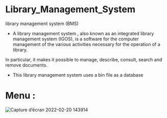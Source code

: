 # Library_Management_System
 library management system (BMS)

 - A library management system , also known as an integrated library management system (IGOS), is a software for the computer management of the various activities necessary for the operation of a library. 
 
  In particular, it makes it possible to manage, describe, consult, search and remove documents.
  
 - This  library management system uses a bin file as a database
  
  # Menu :
  
![Capture d’écran 2022-02-20 143914](https://user-images.githubusercontent.com/79254928/154845375-12e1fca0-a55a-4105-9e99-2f27827e44df.png)
